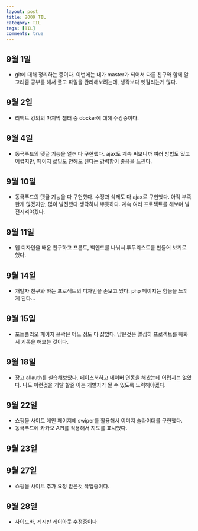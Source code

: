 ```yaml
---
layout: post
title: 2009 TIL
category: TIL
tags: [TIL]
comments: true
---
```



## 9월 1일
- git에 대해 정리하는 중이다. 이번에는 내가 master가 되어서 다른 친구와 함께 알고리즘 공부를 해서 풀고 파일을 관리해보려는데, 생각보다 헷갈리는게 많다.

## 9월 2일
- 리액트 강의의 마지막 챕터 중 docker에 대해 수강중이다.

## 9월 4일
- 동국푸드의 댓글 기능을 얼추 다 구현했다. ajax도 계속 써보니까 여러 방법도 있고 어렵지만, 페이지 로딩도 안해도 된다는 강력함이 좋음을 느낀다.

## 9월 10일
- 동국푸드의 댓글 기능을 다 구현했다. 수정과 삭제도 다 ajax로 구현했다. 아직 부족한게 많겠지만, 많이 발전했다 생각하니 뿌듯하다. 계속 여러 프로젝트를 해보며 발전시켜야겠다.

## 9월 11일
- 웹 디자인을 배운 친구하고 프론트, 백엔드를 나눠서 투두리스트를 만들어 보기로 했다.

## 9월 14일
- 개발자 친구와 하는 프로젝트의 디자인을 손보고 있다. php 페이지는 힘듦을 느끼게 된다...

## 9월 15일
- 포트폴리오 페이지 윤곽은 어느 정도 다 잡았다. 남은것은 열심히 프로젝트를 해봐서 기록을 해보는 것이다.

## 9월 18일
- 장고 allauth를 실습해보았다. 페이스북하고 네이버 연동을 해봤는데 어렵지는 않았다. 나도 이런것을 개발 할줄 아는 개발자가 될 수 있도록 노력해야겠다.

## 9월 22일
- 쇼핑몰 사이트 메인 페이지에 swiper를 활용해서 이미지 슬라이더를 구현했다.
- 동국푸드에 카카오 API를 적용해서 지도를 표시했다.

## 9월 23일

## 9월 27일
- 쇼핑몰 사이트 추가 요청 받은것 작업중이다.

## 9월 28일
- 사이드바, 게시판 레이아웃 수정중이다

